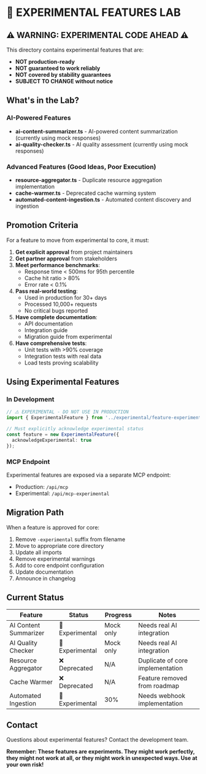# 🧪 EXPERIMENTAL FEATURES LAB

## ⚠️ WARNING: EXPERIMENTAL CODE AHEAD ⚠️

This directory contains experimental features that are:
- **NOT production-ready**
- **NOT guaranteed to work reliably**
- **NOT covered by stability guarantees**
- **SUBJECT TO CHANGE without notice**

## What's in the Lab?

### AI-Powered Features
- **ai-content-summarizer.ts** - AI-powered content summarization (currently using mock responses)
- **ai-quality-checker.ts** - AI quality assessment (currently using mock responses)

### Advanced Features (Good Ideas, Poor Execution)
- **resource-aggregator.ts** - Duplicate resource aggregation implementation
- **cache-warmer.ts** - Deprecated cache warming system
- **automated-content-ingestion.ts** - Automated content discovery and ingestion

## Promotion Criteria

For a feature to move from experimental to core, it must:

1. **Get explicit approval** from project maintainers
2. **Get partner approval** from stakeholders
3. **Meet performance benchmarks**:
   - Response time < 500ms for 95th percentile
   - Cache hit ratio > 80%
   - Error rate < 0.1%
4. **Pass real-world testing**:
   - Used in production for 30+ days
   - Processed 10,000+ requests
   - No critical bugs reported
5. **Have complete documentation**:
   - API documentation
   - Integration guide
   - Migration guide from experimental
6. **Have comprehensive tests**:
   - Unit tests with >90% coverage
   - Integration tests with real data
   - Load tests proving scalability

## Using Experimental Features

### In Development

```typescript
// ⚠️ EXPERIMENTAL - DO NOT USE IN PRODUCTION
import { ExperimentalFeature } from '../experimental/feature-experimental';

// Must explicitly acknowledge experimental status
const feature = new ExperimentalFeature({
  acknowledgeExperimental: true
});
```

### MCP Endpoint

Experimental features are exposed via a separate MCP endpoint:
- Production: `/api/mcp`
- Experimental: `/api/mcp-experimental`

## Migration Path

When a feature is approved for core:

1. Remove `-experimental` suffix from filename
2. Move to appropriate core directory
3. Update all imports
4. Remove experimental warnings
5. Add to core endpoint configuration
6. Update documentation
7. Announce in changelog

## Current Status

| Feature | Status | Progress | Notes |
|---------|--------|----------|-------|
| AI Content Summarizer | 🔬 Experimental | Mock only | Needs real AI integration |
| AI Quality Checker | 🔬 Experimental | Mock only | Needs real AI integration |
| Resource Aggregator | ❌ Deprecated | N/A | Duplicate of core implementation |
| Cache Warmer | ❌ Deprecated | N/A | Feature removed from roadmap |
| Automated Ingestion | 🔬 Experimental | 30% | Needs webhook implementation |

## Contact

Questions about experimental features? Contact the development team.

**Remember: These features are experiments. They might work perfectly, they might not work at all, or they might work in unexpected ways. Use at your own risk!**